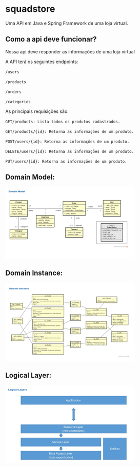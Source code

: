 # squadstore
Uma API em Java e Spring Framework de uma loja virtual.
## Como a api deve funcionar?
Nossa api deve responder as informações de uma loja virtual

A API terá os seguintes endpoints:

<p><code>/users</code></p>
<p><code>/products</code></p>
<p><code>/orders</code></p>
<p><code>/categories</code></p>

<p> As principais requisições são:</p>
<p><code>GET/products: Lista todos os produtos cadastrados.</code></p>
<p><code>GET/products/{id}: Retorna as informações de um produto.</code></p>
<p><code>POST/users/{id}: Retorna as informações de um produto.</code></p>
<p><code>DELETE/users/{id}: Retorna as informações de um produto.</code></p>
<p><code>PUT/users/{id}: Retorna as informações de um produto.</code></p>


## Domain Model:
<img src="domainModel.png" style="max-width:80%">

## Domain Instance:
<img src="domainInstance.png" style="max-width:80%">

## Logical Layer:
<img src="LogicalLayer.png" style="max-width:80%">
